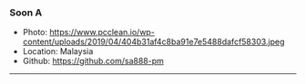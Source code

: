 ### Soon A
- Photo: https://www.pcclean.io/wp-content/uploads/2019/04/404b31af4c8ba91e7e5488dafcf58303.jpeg
- Location: Malaysia
- Github: https://github.com/sa888-pm
***
